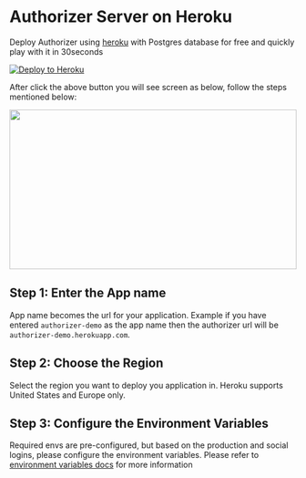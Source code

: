 # Authorizer Server on Heroku

Deploy Authorizer using [heroku](https://github.com/authorizerdev/authorizer-heroku) with Postgres database for free and quickly play with it in 30seconds
<br/>

[![Deploy to Heroku](https://www.herokucdn.com/deploy/button.svg)](https://heroku.com/deploy?template=https://github.com/authorizerdev/authorizer-heroku)

After click the above button you will see screen as below, follow the steps mentioned below:

<img src="https://docs.authorizer.dev/images/heroku.png" style="height:20em;width:100%;object-fit:contain;"/>

## Step 1: Enter the App name

App name becomes the url for your application. Example if you have entered `authorizer-demo` as the app name then the authorizer url will be `authorizer-demo.herokuapp.com`.

## Step 2: Choose the Region

Select the region you want to deploy you application in. Heroku supports United States and Europe only.

## Step 3: Configure the Environment Variables

Required envs are pre-configured, but based on the production and social logins, please configure the environment variables. Please refer to [environment variables docs](/core/env) for more information
